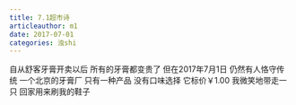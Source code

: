 ```yaml
---
title: 7.1超市诗
articleauthor: m1
date: 2017-07-01
categories: 浊shi
---
```


自从舒客牙膏开卖以后
所有的牙膏都变贵了
但在2017年7月1日
仍然有人恪守传统
一个北京的牙膏厂
只有一种产品
没有口味选择
它标价￥1.00
我微笑地带走一只
回家用来刷我的鞋子
